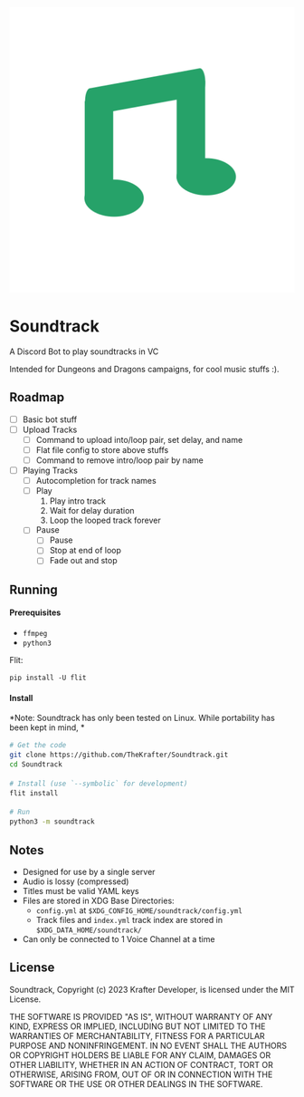 <div align="center"><img src="src/assets/icon.png"></div>

# Soundtrack
A Discord Bot to play soundtracks in VC

Intended for Dungeons and Dragons campaigns, for cool music stuffs :).

## Roadmap

- [ ] Basic bot stuff
- [ ] Upload Tracks
    - [ ] Command to upload into/loop pair, set delay, and name
    - [ ] Flat file config to store above stuffs
    - [ ] Command to remove intro/loop pair by name
- [ ] Playing Tracks
    - [ ] Autocompletion for track names
    - [ ] Play
        1. Play intro track
        2. Wait for delay duration
        3. Loop the looped track forever
    - [ ] Pause
        - [ ] Pause
        - [ ] Stop at end of loop
        - [ ] Fade out and stop

## Running

#### Prerequisites

- `ffmpeg`
- `python3`

Flit: 
```
pip install -U flit
```

#### Install

*Note: Soundtrack has only been tested on Linux. While portability has been kept in mind, *

```sh
# Get the code
git clone https://github.com/TheKrafter/Soundtrack.git
cd Soundtrack

# Install (use `--symbolic` for development)
flit install

# Run
python3 -m soundtrack
```

## Notes

- Designed for use by a single server
- Audio is lossy (compressed)
- Titles must be valid YAML keys
- Files are stored in XDG Base Directories:
    - `config.yml` at `$XDG_CONFIG_HOME/soundtrack/config.yml`
    - Track files and `index.yml` track index are stored in `$XDG_DATA_HOME/soundtrack/`
- Can only be connected to 1 Voice Channel at a time

## License

Soundtrack, Copyright (c) 2023 Krafter Developer, is licensed under the MIT License.

THE SOFTWARE IS PROVIDED "AS IS", WITHOUT WARRANTY OF ANY KIND, EXPRESS OR
IMPLIED, INCLUDING BUT NOT LIMITED TO THE WARRANTIES OF MERCHANTABILITY,
FITNESS FOR A PARTICULAR PURPOSE AND NONINFRINGEMENT. IN NO EVENT SHALL THE
AUTHORS OR COPYRIGHT HOLDERS BE LIABLE FOR ANY CLAIM, DAMAGES OR OTHER
LIABILITY, WHETHER IN AN ACTION OF CONTRACT, TORT OR OTHERWISE, ARISING FROM,
OUT OF OR IN CONNECTION WITH THE SOFTWARE OR THE USE OR OTHER DEALINGS IN THE
SOFTWARE.